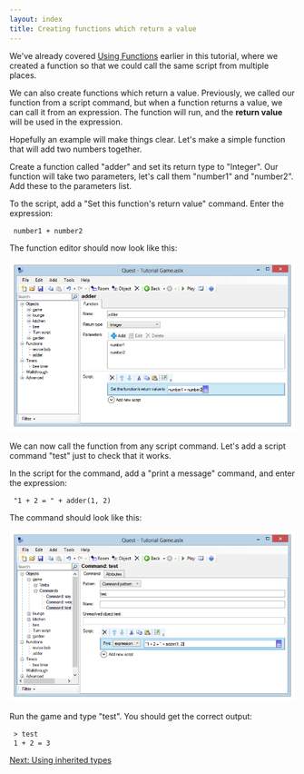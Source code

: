 ```yaml
---
layout: index
title: Creating functions which return a value
---
```


We've already covered [Using Functions](more_things_to_do_with_objects.html#Using_Functions) earlier in this tutorial, where we created a function so that we could call the same script from multiple places.

We can also create functions which return a value. Previously, we called our function from a script command, but when a function returns a value, we can call it from an expression. The function will run, and the **return value** will be used in the expression.

Hopefully an example will make things clear. Let's make a simple function that will add two numbers together.

Create a function called "adder" and set its return type to "Integer". Our function will take two parameters, let's call them "number1" and "number2". Add these to the parameters list.

To the script, add a "Set this function's return value" command. Enter the expression:

     number1 + number2

The function editor should now look like this:

![](Functionvalue.png "Functionvalue.png")

We can now call the function from any script command. Let's add a script command "test" just to check that it works.

In the script for the command, add a "print a message" command, and enter the expression:

     "1 + 2 = " + adder(1, 2)

The command should look like this:

![](Callfunction.png "Callfunction.png")

Run the game and type "test". You should get the correct output:

     > test
     1 + 2 = 3

[Next: Using inherited types](using_inherited_types.html)